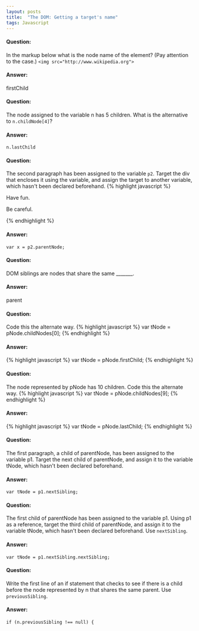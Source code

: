 ```yaml
---
layout: posts
title:  "The DOM: Getting a target's name"
tags: Javascript
---
```


#### Question:
In the markup below what is the node name of the element? (Pay attention to the case.)
`<img src="http://www.wikipedia.org">`

#### Answer:
firstChild

#### Question:
The node assigned to the variable n has 5 children. What is the alternative to `n.childNode[4]`?

#### Answer:
`n.lastChild`

#### Question:
The second paragraph has been assigned to the variable `p2`. Target the div that encloses it using the variable, and assign the target to another variable, which hasn't been declared beforehand.
{% highlight javascript %}
<div>
  <p>Have fun.</p>
  <p>Be careful.</p>
</div>
{% endhighlight %}

#### Answer:
`var x = p2.parentNode;`

#### Question:
DOM siblings are nodes that share the same _______.

#### Answer:
parent

#### Question:
Code this the alternate way.
{% highlight javascript %}
var tNode = pNode.childNodes[0];
{% endhighlight %}

#### Answer:
{% highlight javascript %}
var tNode = pNode.firstChild;
{% endhighlight %}

#### Question:
The node represented by pNode has 10 children. Code this the alternate way.
{% highlight javascript %}
var tNode = pNode.childNodes[9];
{% endhighlight %}

#### Answer:
{% highlight javascript %}
var tNode = pNode.lastChild;
{% endhighlight %}

#### Question:
The first paragraph, a child of parentNode, has been assigned to the variable p1. Target the next child of parentNode, and assign it to the variable tNode, which hasn't been declared beforehand.

#### Answer:
`var tNode = p1.nextSibling;`

#### Question:
The first child of parentNode has been assigned to the variable p1. Using p1 as a reference, target the third child of parentNode, and assign it to the variable tNode, which hasn't been declared beforehand. Use `nextSibling`.

#### Answer:
`var tNode = p1.nextSibling.nextSibling;`

#### Question:
Write the first line of an if statement that checks to see if there is a child before the node represented by n that shares the same parent. Use `previousSibling`.

#### Answer:
`if (n.previousSibling !== null) {`
